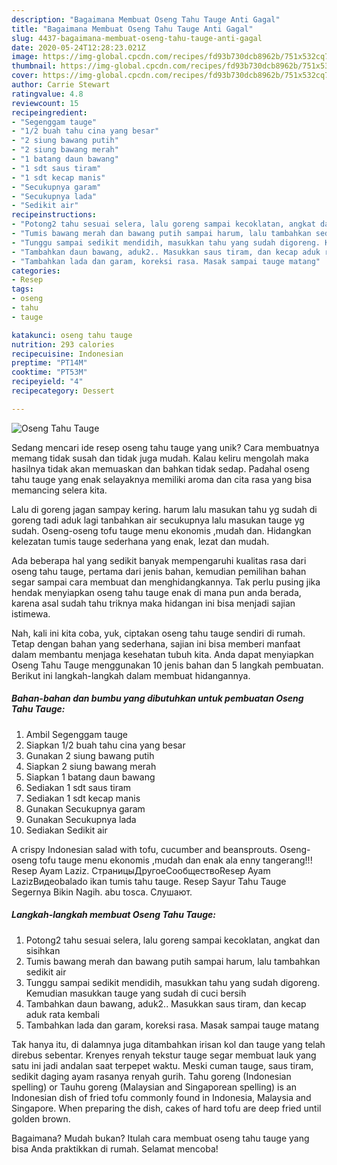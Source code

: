 ```yaml
---
description: "Bagaimana Membuat Oseng Tahu Tauge Anti Gagal"
title: "Bagaimana Membuat Oseng Tahu Tauge Anti Gagal"
slug: 4437-bagaimana-membuat-oseng-tahu-tauge-anti-gagal
date: 2020-05-24T12:28:23.021Z
image: https://img-global.cpcdn.com/recipes/fd93b730dcb8962b/751x532cq70/oseng-tahu-tauge-foto-resep-utama.jpg
thumbnail: https://img-global.cpcdn.com/recipes/fd93b730dcb8962b/751x532cq70/oseng-tahu-tauge-foto-resep-utama.jpg
cover: https://img-global.cpcdn.com/recipes/fd93b730dcb8962b/751x532cq70/oseng-tahu-tauge-foto-resep-utama.jpg
author: Carrie Stewart
ratingvalue: 4.8
reviewcount: 15
recipeingredient:
- "Segenggam tauge"
- "1/2 buah tahu cina yang besar"
- "2 siung bawang putih"
- "2 siung bawang merah"
- "1 batang daun bawang"
- "1 sdt saus tiram"
- "1 sdt kecap manis"
- "Secukupnya garam"
- "Secukupnya lada"
- "Sedikit air"
recipeinstructions:
- "Potong2 tahu sesuai selera, lalu goreng sampai kecoklatan, angkat dan sisihkan"
- "Tumis bawang merah dan bawang putih sampai harum, lalu tambahkan sedikit air"
- "Tunggu sampai sedikit mendidih, masukkan tahu yang sudah digoreng. Kemudian masukkan tauge yang sudah di cuci bersih"
- "Tambahkan daun bawang, aduk2.. Masukkan saus tiram, dan kecap aduk rata kembali"
- "Tambahkan lada dan garam, koreksi rasa. Masak sampai tauge matang"
categories:
- Resep
tags:
- oseng
- tahu
- tauge

katakunci: oseng tahu tauge 
nutrition: 293 calories
recipecuisine: Indonesian
preptime: "PT14M"
cooktime: "PT53M"
recipeyield: "4"
recipecategory: Dessert

---
```



![Oseng Tahu Tauge](https://img-global.cpcdn.com/recipes/fd93b730dcb8962b/751x532cq70/oseng-tahu-tauge-foto-resep-utama.jpg)

Sedang mencari ide resep oseng tahu tauge yang unik? Cara membuatnya memang tidak susah dan tidak juga mudah. Kalau keliru mengolah maka hasilnya tidak akan memuaskan dan bahkan tidak sedap. Padahal oseng tahu tauge yang enak selayaknya memiliki aroma dan cita rasa yang bisa memancing selera kita.

Lalu di goreng jagan sampay kering. harum lalu masukan tahu yg sudah di goreng tadi aduk lagi tanbahkan air secukupnya lalu masukan tauge yg sudah. Oseng-oseng tofu tauge menu ekonomis ,mudah dan. Hidangkan kelezatan tumis tauge sederhana yang enak, lezat dan mudah.

Ada beberapa hal yang sedikit banyak mempengaruhi kualitas rasa dari oseng tahu tauge, pertama dari jenis bahan, kemudian pemilihan bahan segar sampai cara membuat dan menghidangkannya. Tak perlu pusing jika hendak menyiapkan oseng tahu tauge enak di mana pun anda berada, karena asal sudah tahu triknya maka hidangan ini bisa menjadi sajian istimewa.


Nah, kali ini kita coba, yuk, ciptakan oseng tahu tauge sendiri di rumah. Tetap dengan bahan yang sederhana, sajian ini bisa memberi manfaat dalam membantu menjaga kesehatan tubuh kita. Anda dapat menyiapkan Oseng Tahu Tauge menggunakan 10 jenis bahan dan 5 langkah pembuatan. Berikut ini langkah-langkah dalam membuat hidangannya.

<!--inarticleads1-->

##### Bahan-bahan dan bumbu yang dibutuhkan untuk pembuatan Oseng Tahu Tauge:

1. Ambil Segenggam tauge
1. Siapkan 1/2 buah tahu cina yang besar
1. Gunakan 2 siung bawang putih
1. Siapkan 2 siung bawang merah
1. Siapkan 1 batang daun bawang
1. Sediakan 1 sdt saus tiram
1. Sediakan 1 sdt kecap manis
1. Gunakan Secukupnya garam
1. Gunakan Secukupnya lada
1. Sediakan Sedikit air


A crispy Indonesian salad with tofu, cucumber and beansprouts. Oseng-oseng tofu tauge menu ekonomis ,mudah dan enak ala enny tangerang!!! Resep Ayam Laziz. СтраницыДругоеСообществоResep Ayam LazizВидеоbalado ikan tumis tahu tauge. Resep Sayur Tahu Tauge Segernya Bikin Nagih. abu tosca. Слушают. 

<!--inarticleads2-->

##### Langkah-langkah membuat Oseng Tahu Tauge:

1. Potong2 tahu sesuai selera, lalu goreng sampai kecoklatan, angkat dan sisihkan
1. Tumis bawang merah dan bawang putih sampai harum, lalu tambahkan sedikit air
1. Tunggu sampai sedikit mendidih, masukkan tahu yang sudah digoreng. Kemudian masukkan tauge yang sudah di cuci bersih
1. Tambahkan daun bawang, aduk2.. Masukkan saus tiram, dan kecap aduk rata kembali
1. Tambahkan lada dan garam, koreksi rasa. Masak sampai tauge matang


Tak hanya itu, di dalamnya juga ditambahkan irisan kol dan tauge yang telah direbus sebentar. Krenyes renyah tekstur tauge segar membuat lauk yang satu ini jadi andalan saat terpepet waktu. Meski cuman tauge, saus tiram, sedikit daging ayam rasanya renyah gurih. Tahu goreng (Indonesian spelling) or Tauhu goreng (Malaysian and Singaporean spelling) is an Indonesian dish of fried tofu commonly found in Indonesia, Malaysia and Singapore. When preparing the dish, cakes of hard tofu are deep fried until golden brown. 

Bagaimana? Mudah bukan? Itulah cara membuat oseng tahu tauge yang bisa Anda praktikkan di rumah. Selamat mencoba!

